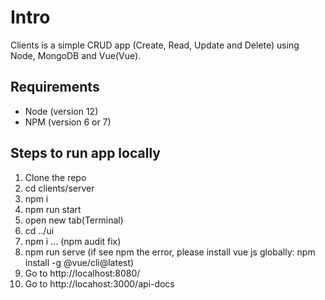 # Intro

Clients is a simple CRUD app (Create, Read, Update and Delete) using Node, MongoDB and Vue(Vue).

## Requirements

- Node (version 12)
- NPM (version 6 or 7)

## Steps to run app locally

1. Clone the repo
2. cd clients/server
3. npm i
4. npm run start
5. open new tab(Terminal)
6. cd ../ui
7. npm i  ... (npm audit fix)
8. npm run serve (if see npm the error, please install vue js globally: npm install -g @vue/cli@latest)
9. Go to http://localhost:8080/
10. Go to http://locahost:3000/api-docs